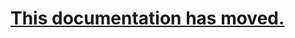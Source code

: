 # [This documentation has moved.](https://adamdriscoll.gitbooks.io/powershell-universal-dashboard/content/charts.html)



